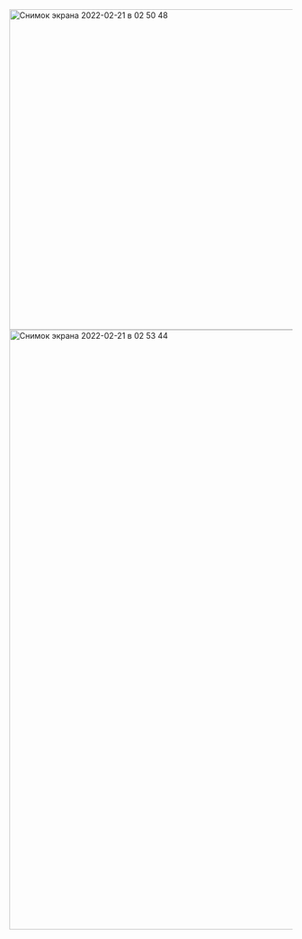 
<img width="569" alt="Снимок экрана 2022-02-21 в 02 50 48" src="https://user-images.githubusercontent.com/67266752/154870018-a78a715b-5bd7-4660-89f0-8062cded6938.png">

<img width="1065" alt="Снимок экрана 2022-02-21 в 02 53 44" src="https://user-images.githubusercontent.com/67266752/154870978-f4e544b9-898b-4b70-9213-aaca51e3c1c2.png">
